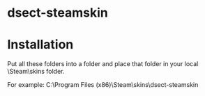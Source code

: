 # dsect-steamskin

# Installation
Put all these folders into a folder and place that folder in
your local \Steam\skins folder.

For example: C:\Program Files (x86)\Steam\skins\dsect-steamskin